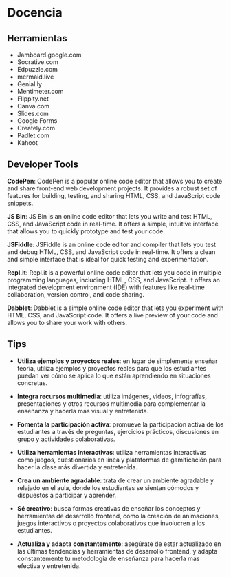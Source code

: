 # Docencia

## Herramientas

- Jamboard.google.com
- Socrative.com
- Edpuzzle.com
- mermaid.live
- Genial.ly 
- Mentimeter.com 
- Flippity.net 
- Canva.com
- Slides.com 
- Google Forms
- Creately.com
- Padlet.com 
- Kahoot 

## Developer Tools 

**CodePen**: CodePen is a popular online code editor that allows you to create and share front-end web development projects. It provides a robust set of features for building, testing, and sharing HTML, CSS, and JavaScript code snippets.

**JS Bin**: JS Bin is an online code editor that lets you write and test HTML, CSS, and JavaScript code in real-time. It offers a simple, intuitive interface that allows you to quickly prototype and test your code.

**JSFiddle**: JSFiddle is an online code editor and compiler that lets you test and debug HTML, CSS, and JavaScript code in real-time. It offers a clean and simple interface that is ideal for quick testing and experimentation.

**Repl.it**: Repl.it is a powerful online code editor that lets you code in multiple programming languages, including HTML, CSS, and JavaScript. It offers an integrated development environment (IDE) with features like real-time collaboration, version control, and code sharing.

**Dabblet**: Dabblet is a simple online code editor that lets you experiment with HTML, CSS, and JavaScript code. It offers a live preview of your code and allows you to share your work with others.


## Tips 

- **Utiliza ejemplos y proyectos reales**: en lugar de simplemente enseñar teoría, utiliza ejemplos y proyectos reales para que los estudiantes puedan ver cómo se aplica lo que están aprendiendo en situaciones concretas.

- **Integra recursos multimedia**: utiliza imágenes, videos, infografías, presentaciones y otros recursos multimedia para complementar la enseñanza y hacerla más visual y entretenida.

- **Fomenta la participación activa**: promueve la participación activa de los estudiantes a través de preguntas, ejercicios prácticos, discusiones en grupo y actividades colaborativas.

- **Utiliza herramientas interactivas**: utiliza herramientas interactivas como juegos, cuestionarios en línea y plataformas de gamificación para hacer la clase más divertida y entretenida.

- **Crea un ambiente agradable**: trata de crear un ambiente agradable y relajado en el aula, donde los estudiantes se sientan cómodos y dispuestos a participar y aprender.

- **Sé creativo**: busca formas creativas de enseñar los conceptos y herramientas de desarrollo frontend, como la creación de animaciones, juegos interactivos o proyectos colaborativos que involucren a los estudiantes.

- **Actualiza y adapta constantemente**: asegúrate de estar actualizado en las últimas tendencias y herramientas de desarrollo frontend, y adapta constantemente tu metodología de enseñanza para hacerla más efectiva y entretenida. 
